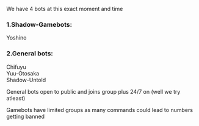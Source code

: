We have 4 bots at this exact moment and time

<h3>1.Shadow-Gamebots:</h3>
Yoshino

<h3>2.General bots:</h3>
Chifuyu<br>
Yuu-Otosaka<br>
Shadow-Untold


General bots open to public and joins group plus 24/7 on (well we try atleast)

Gamebots have limited groups as many commands could lead to numbers getting banned
